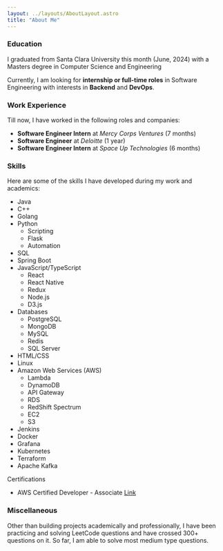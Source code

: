 ```yaml
---
layout: ../layouts/AboutLayout.astro
title: "About Me"
---
```


### Education

I graduated from Santa Clara University this month (June, 2024) with a Masters degree in Computer Science and Engineering 

Currently, I am looking for **internship or full-time roles** in Software Engineering with interests in **Backend** and **DevOps**.

### Work Experience

Till now, I have worked in the following roles and companies:

- **Software Engineer Intern** at *Mercy Corps Ventures* (7 months)
- **Software Engineer** at *Deloitte* (1 year)
- **Software Engineer Intern** at *Space Up Technologies* (6 months)

### Skills

Here are some of the skills I have developed during my work and academics:

- Java
- C++
- Golang
- Python
  - Scripting
  - Flask
  - Automation
- SQL
- Spring Boot
- JavaScript/TypeScript
  - React
  - React Native
  - Redux
  - Node.js
  - D3.js
- Databases
  - PostgreSQL
  - MongoDB 
  - MySQL
  - Redis 
  - SQL Server
- HTML/CSS
- Linux
- Amazon Web Services (AWS)
  - Lambda
  - DynamoDB
  - API Gateway
  - RDS
  - RedShift Spectrum
  - EC2
  - S3
- Jenkins
- Docker
- Grafana
- Kubernetes
- Terraform
- Apache Kafka

Certifications
- AWS Certified Developer - Associate [Link](https://www.credly.com/badges/bffdbeae-fa62-446f-92f4-77a446acf300/public_url)

### Miscellaneous

Other than building projects academically and professionally, I have been practicing and solving LeetCode questions and have crossed 300+ questions on it. So far, I am able to solve most medium type questions.